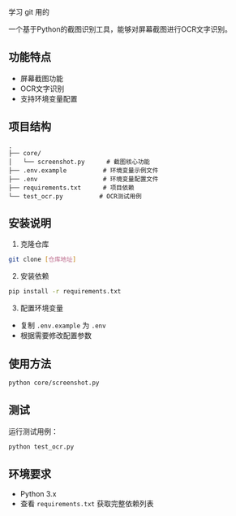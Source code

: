 
学习 git 用的

一个基于Python的截图识别工具，能够对屏幕截图进行OCR文字识别。

## 功能特点

- 屏幕截图功能
- OCR文字识别
- 支持环境变量配置

## 项目结构

```
.
├── core/
│   └── screenshot.py      # 截图核心功能
├── .env.example          # 环境变量示例文件
├── .env                  # 环境变量配置文件
├── requirements.txt      # 项目依赖
└── test_ocr.py          # OCR测试用例
```

## 安装说明

1. 克隆仓库
```bash
git clone [仓库地址]
```

2. 安装依赖
```bash
pip install -r requirements.txt
```

3. 配置环境变量
- 复制 `.env.example` 为 `.env`
- 根据需要修改配置参数

## 使用方法

```bash
python core/screenshot.py
```

## 测试

运行测试用例：
```bash
python test_ocr.py
```

## 环境要求

- Python 3.x
- 查看 `requirements.txt` 获取完整依赖列表

